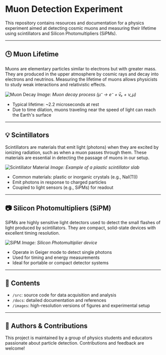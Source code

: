 # Muon Detection Experiment

This repository contains resources and documentation for a physics experiment aimed at detecting cosmic muons and measuring their lifetime using scintillators and Silicon Photomultipliers (SiPMs).

---

## 🕒 Muon Lifetime

Muons are elementary particles similar to electrons but with greater mass. They are produced in the upper atmosphere by cosmic rays and decay into electrons and neutrinos. Measuring the lifetime of muons allows physicists to study weak interactions and relativistic effects.

![Muon Decay](https://upload.wikimedia.org/wikipedia/commons/thumb/d/d2/Muon_decay.svg/600px-Muon_decay.svg.png)
*Image: Muon decay process (μ⁻ → e⁻ + ν̅ₑ + ν_μ)*

- Typical lifetime: ~2.2 microseconds at rest
- Due to time dilation, muons traveling near the speed of light can reach the Earth's surface

---

## 💡 Scintillators

Scintillators are materials that emit light (photons) when they are excited by ionizing radiation, such as when a muon passes through them. These materials are essential in detecting the passage of muons in our setup.

![Scintillator Material](https://upload.wikimedia.org/wikipedia/commons/thumb/d/dc/PlasticScintillator.jpg/600px-PlasticScintillator.jpg)
*Image: Example of a plastic scintillator slab*

- Common materials: plastic or inorganic crystals (e.g., NaI(Tl))
- Emit photons in response to charged particles
- Coupled to light sensors (e.g., SiPMs) for readout

---

## 📷 Silicon Photomultipliers (SiPM)

SiPMs are highly sensitive light detectors used to detect the small flashes of light produced by scintillators. They are compact, solid-state devices with excellent timing resolution.

![SiPM](https://upload.wikimedia.org/wikipedia/commons/thumb/2/2b/SiPM.jpg/600px-SiPM.jpg)
*Image: Silicon Photomultiplier device*

- Operate in Geiger mode to detect single photons
- Used for timing and energy measurements
- Ideal for portable or compact detector systems

---

## 📁 Contents

- `/src`: source code for data acquisition and analysis
- `/docs`: detailed documentation and references
- `/images`: high-resolution versions of figures and experimental setup

---

## 🧪 Authors & Contributions

This project is maintained by a group of physics students and educators passionate about particle detection. Contributions and feedback are welcome!

